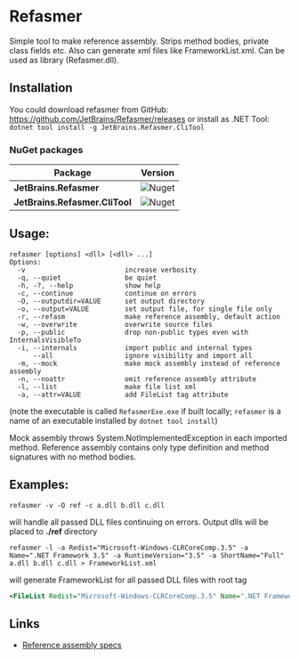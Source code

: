 # Refasmer

Simple tool to make reference assembly. Strips method bodies, private class fields etc. Also can generate xml files like FrameworkList.xml.
Can be used as library (Refasmer.dll).

## Installation
You could download refasmer from GitHub: https://github.com/JetBrains/Refasmer/releases or install as .NET Tool:
```dotnet tool install -g JetBrains.Refasmer.CliTool```

### NuGet packages

| Package                        | Version                                                             |
|--------------------------------|---------------------------------------------------------------------|
| **JetBrains.Refasmer**         | ![Nuget](https://img.shields.io/nuget/v/JetBrains.Refasmer)         |
| **JetBrains.Refasmer.CliTool** | ![Nuget](https://img.shields.io/nuget/v/JetBrains.Refasmer.CliTool) |

## Usage:
```
refasmer [options] <dll> [<dll> ...]
Options:
  -v                         increase verbosity
  -q, --quiet                be quiet
  -h, -?, --help             show help
  -c, --continue             continue on errors
  -O, --outputdir=VALUE      set output directory
  -o, --output=VALUE         set output file, for single file only
  -r, --refasm               make reference assembly, default action
  -w, --overwrite            overwrite source files
  -p, --public               drop non-public types even with InternalsVisibleTo
  -i, --internals            import public and internal types
      --all                  ignore visibility and import all
  -m, --mock                 make mock assembly instead of reference assembly
  -n, --noattr               omit reference assembly attribute
  -l, --list                 make file list xml
  -a, --attr=VALUE           add FileList tag attribute
```

(note the executable is called `RefasmerExe.exe` if built locally; `refasmer` is a name of an executable installed by `dotnet tool install`)

Mock assembly throws System.NotImplementedException in each imported method.
Reference assembly contains only type definition and method signatures with no method bodies.

## Examples:

```refasmer -v -O ref -c a.dll b.dll c.dll```

will handle all passed DLL files continuing on errors. Output dlls will be placed to **./ref** directory

```refasmer -l -a Redist="Microsoft-Windows-CLRCoreComp.3.5" -a Name=".NET Framework 3.5" -a RuntimeVersion="3.5" -a ShortName="Full" a.dll b.dll c.dll > FrameworkList.xml```

will generate FrameworkList for all passed DLL files with root tag

```xml
<FileList Redist="Microsoft-Windows-CLRCoreComp.3.5" Name=".NET Framework 3.5" RuntimeVersion="3.5" ShortName="Full">
```

## Links

* [Reference assembly specs](https://docs.microsoft.com/en-us/dotnet/standard/assembly/reference-assemblies)
